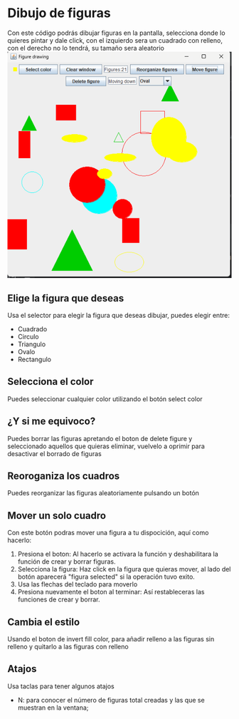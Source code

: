 # Dibujo de figuras
Con este código podrás dibujar figuras en la pantalla, selecciona donde lo quieres pintar y dale click, con el izquierdo sera un cuadrado con relleno, con el derecho no lo tendrá,
su tamaño sera aleatorio
![img.png](img.png)


## Elige la figura que deseas

Usa el selector para elegir la figura que deseas dibujar, puedes elegir entre:
- Cuadrado
- Circulo
- Triangulo
- Ovalo
- Rectangulo

## Selecciona el color
Puedes seleccionar cualquier color utilizando el botón select color

## ¿Y si me equivoco?
Puedes borrar las figuras apretando el boton de delete figure y seleccionado aquellos que quieras eliminar, vuelvelo a oprimir para desactivar el borrado de figuras

## Reoroganiza los cuadros
Puedes reorganizar las figuras aleatoriamente pulsando un botón

## Mover un solo cuadro
Con este botón podras mover una figura a tu dispocición, aquí como hacerlo:
1. Presiona el boton: Al hacerlo se activara la función y deshabilitara la función de crear y borrar figuras.
2. Selecciona la figura: Haz click en la figura que quieras mover, al lado del botón aparecerá "figura selected" si la operación tuvo exito.
3. Usa las flechas del teclado para moverlo
4. Presiona nuevamente el boton al terminar: Así restableceras las funciones de crear y borrar.

## Cambia el estilo
Usando el boton de invert fill color, para añadir relleno a las figuras sin relleno y quitarlo a las figuras con relleno

## Atajos
Usa taclas para tener algunos atajos
- N: para conocer el número de figuras total creadas y las que se muestran en la ventana;
